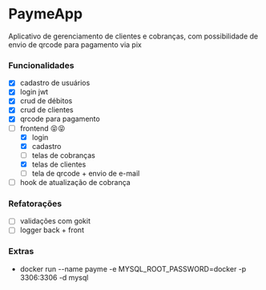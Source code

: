 # PaymeApp

  Aplicativo de gerenciamento de clientes e cobranças, com possibilidade de envio de qrcode para pagamento via pix

### Funcionalidades
  - [x] cadastro de usuários
  - [x] login jwt 
  - [x] crud de débitos
  - [x] crud de clientes
  - [x] qrcode para pagamento  
  - [ ] frontend 😝😝
    - [x] login
    - [x] cadastro
    - [ ] telas de cobranças
    - [x] telas de clientes
    - [ ] tela de qrcode + envio de e-mail
  - [ ] hook de atualização de cobrança  

### Refatorações
  - [ ] validações com gokit
  - [ ] logger back + front

### Extras
  - docker run --name payme -e MYSQL_ROOT_PASSWORD=docker -p 3306:3306 -d mysql

